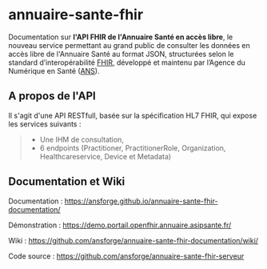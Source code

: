 # annuaire-sante-fhir 

Documentation sur <B>l'API FHIR de l'Annuaire Santé en accès libre</B>, le nouveau service permettant au grand public de consulter les données en accès libre de l'Annuaire Santé au format JSON, structurées selon le standard d’interopérabilité [FHIR](https://www.hl7.org/fhir/), développé et maintenu par l’Agence du Numérique en Santé ([ANS](https://esante.gouv.fr/)).

## A propos de l'API
Il s'agit d'une API RESTfull, basée sur la spécification HL7 FHIR, qui expose les services suivants : 
> - Une IHM de consultation, 
> - 6 endpoints (Practitioner, PractitionerRole, Organization, Healthcareservice, Device et Metadata)

## Documentation et Wiki
Documentation : https://ansforge.github.io/annuaire-sante-fhir-documentation/

Démonstration : https://demo.portail.openfhir.annuaire.asipsante.fr/

Wiki : https://github.com/ansforge/annuaire-sante-fhir-documentation/wiki/

Code source : https://github.com/ansforge/annuaire-sante-fhir-serveur

